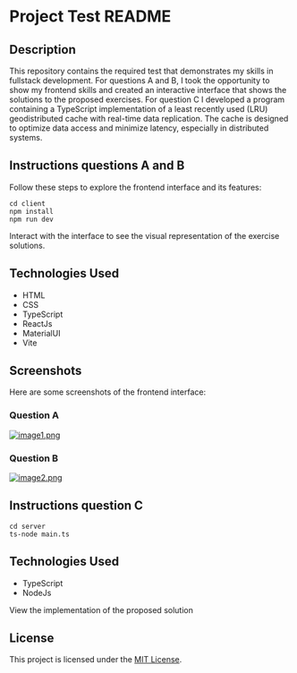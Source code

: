 # Project Test README

## Description
This repository contains the required test that demonstrates my skills in fullstack development. For questions A and B, I took the opportunity to show my frontend skills and created an interactive interface that shows the solutions to the proposed exercises. For question C I developed a program containing a TypeScript implementation of a least recently used (LRU) geodistributed cache with real-time data replication. The cache is designed to optimize data access and minimize latency, especially in distributed systems.

## Instructions questions A and B
Follow these steps to explore the frontend interface and its features:

```
cd client
npm install
npm run dev

```

Interact with the interface to see the visual representation of the exercise solutions.

## Technologies Used
- HTML
- CSS
- TypeScript
- ReactJs
- MaterialUI
- Vite

## Screenshots
Here are some screenshots of the frontend interface:

### Question A
[![image1.png](https://i.postimg.cc/SKbbfqs5/image1.png)](https://postimg.cc/21GtCsnF)

### Question B
[![image2.png](https://i.postimg.cc/W3f9S683/image2.png)](https://postimg.cc/G8GJmDZw)

## Instructions question C

```
cd server
ts-node main.ts

```

## Technologies Used
- TypeScript
- NodeJs

View the implementation of the proposed solution


## License
This project is licensed under the [MIT License](LICENSE).
